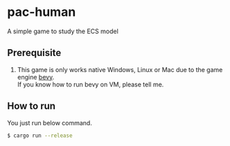 # pac-human
A simple game to study the ECS model

## Prerequisite
1. This game is only works native Windows, Linux or Mac due to the game engine [bevy](https://github.com/bevyengine/bevy).  
    If you know how to run bevy on VM, please tell me.
    
## How to run
You just run below command.
```bash
$ cargo run --release
```
